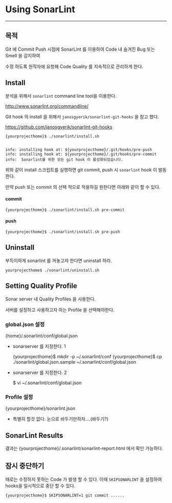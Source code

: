 # Using SonarLint  

-------- 

## 목적 

Git 에 Commit Push 시점에 SonarLint 를 이용하여 Code 내 숨겨진 Bug 또는 Smell 을 감지하여 

수정 하도록 원작자에 요청해 Code Quality 를 지속적으로 관리하게 한다.



## Install 

분석을 위해서  `sonarlint` command line tool을 이용한다.

http://www.sonarlint.org/commandline/

Git hook 의 install 을 위해서 `janosgyerik/sonarlint-git-hooks` 을 참고 했다.

https://github.com/janosgyerik/sonarlint-git-hooks

    {yourprojecthome}$ ./sonarlint/install.sh
       
    
    info: installing hook at: ${yourprojecthome}/.git/hooks/pre-push
    info: installing hook at: ${yourprojecthome}/.git/hooks/pre-commit
    info:  Sonarlint를 위한 모든 git hook 이 활성화되었습니다.

 
위와 같이 install 스크립트를 실행하면 git commit, push 시 `sonarlint` hook 이 발동한다.

만약 push 또는 commit 의 선택 적으로 적용하길 원한다면 아래와 같이 할 수 있다.

#### commit

    {yourprojecthome}$ ./sonarlint/install.sh pre-commit
       
#### push

    {yourprojecthome}$ ./sonarlint/install.sh pre-push
    

## Uninstall

부득이하게 sonarlint 를 꺼놓고자 한다면 uninstall 하라.

    yourprojecthome$ ./sonarlint/uninstall.sh
    

## Setting Quality Profile 
    
Sonar server 내 Quality Profiles 을 사용한다.

서버를 설정하고 사용하고자 하는 Profile 을 선택해야한다.

### global.json 설정    
    
{home}/.sonarlint/conf/global.json

- sonarserver 를 지정한다. 1


    {yourprojecthome}$ mkdir -p ~/.sonarlint/conf
    {yourprojecthome}$ cp ./sonarlint/global.json.sample ~/.sonarlint/conf/global.json
    

- sonarserver 를 지정한다. 2

    
    $ vi ~/.sonarlint/conf/global.json     


### Profile 설정 

{yourprojecthome}/sonarlint.json


- 특별히 할것 없다. 눈으로 바두기만하자....(바두기?) 


## SonarLint Results
  
결과는 {yourprojecthome}/.sonarlint/sonarlint-report.html 에서 확인 가능하다.


## 잠시 중단하기 

때로는 수정하지 못하는 Code 가 발생 할 수 있다. 이때 `SKIPSONARLINT` 을 설정하여 hooks을 일시적으로 중단 할 수 있다.

    {yourprojecthome}$ SKIPSONARLINT=1 git commit ......

  

